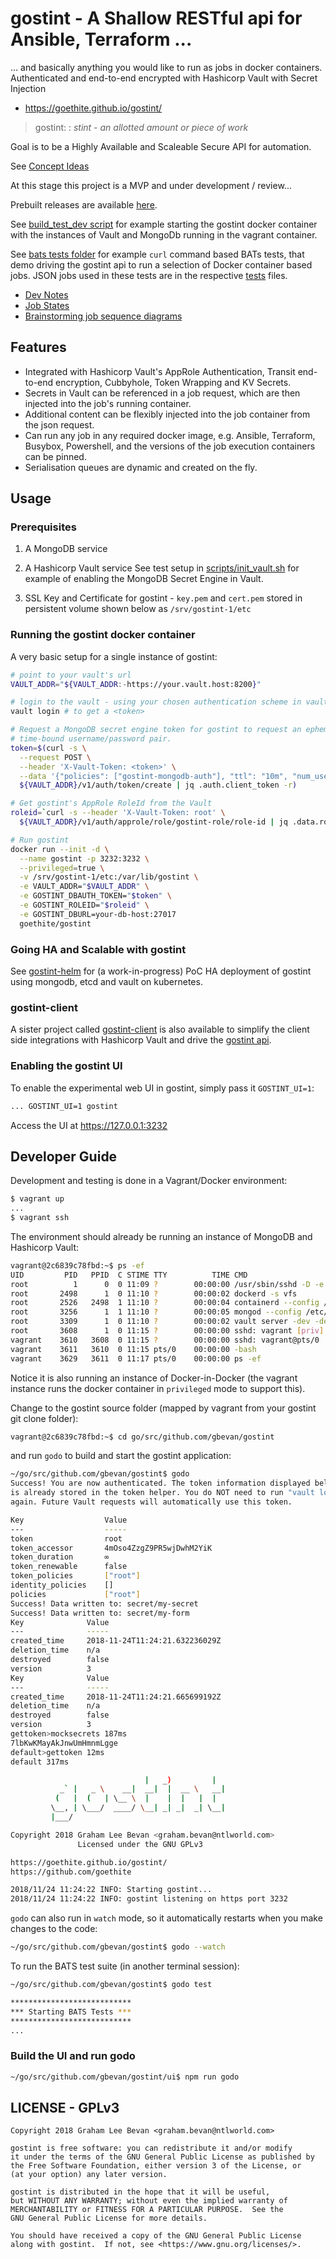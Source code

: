 # gostint - A Shallow RESTful api for Ansible, Terraform ...
... and basically anything you would like to run as jobs in docker containers.
Authenticated and end-to-end encrypted with Hashicorp Vault with Secret Injection
* https://goethite.github.io/gostint/

> gostint:
> : _stint - an allotted amount or piece of work_

Goal is to be a Highly Available and Scaleable Secure API for automation.

See [Concept Ideas](docs/Concept_Ideas.md)

At this stage this project is a MVP and under development / review...

Prebuilt releases are available [here](https://github.com/goethite/gostint/releases).

See [build_test_dev script](./build_test_against_dev.sh) for example starting the gostint docker container with the instances of Vault and MongoDb running in the vagrant container.

See [bats tests folder](tests/bats) for example `curl` command based BATs tests, that
demo driving the gostint api to run a selection of Docker container based jobs.
JSON jobs used in these tests are in the respective [tests](tests/) files.

* [Dev Notes](docs/devnotes.md)
* [Job States](docs/jobstates.md)
* [Brainstorming job sequence diagrams](docs/jobsequence.md)

## Features
* Integrated with Hashicorp Vault's AppRole Authentication, Transit end-to-end
  encryption, Cubbyhole, Token Wrapping and KV Secrets.
* Secrets in Vault can be referenced in a job request, which are then injected
  into the job's running container.
* Additional content can be flexibly injected into the job container from the
  json request.
* Can run any job in any required docker image, e.g. Ansible, Terraform, Busybox,
  Powershell, and the versions of the job execution containers can be pinned.
* Serialisation queues are dynamic and created on the fly.

## Usage

### Prerequisites
1. A MongoDB service

2. A Hashicorp Vault service
See test setup in [scripts/init_vault.sh](scripts/init_vault.sh) for example of enabling the MongoDB Secret Engine in Vault.

3. SSL Key and Certificate for gostint - `key.pem` and `cert.pem` stored in persistent volume shown below as `/srv/gostint-1/etc`

### Running the gostint docker container
A very basic setup for a single instance of gostint:
```bash
# point to your vault's url
VAULT_ADDR="${VAULT_ADDR:-https://your.vault.host:8200}"

# login to the vault - using your chosen authentication scheme in vault
vault login # to get a <token>

# Request a MongoDB secret engine token for gostint to request an ephemeral
# time-bound username/password pair.
token=$(curl -s \
  --request POST \
  --header 'X-Vault-Token: <token>' \
  --data '{"policies": ["gostint-mongodb-auth"], "ttl": "10m", "num_uses": 2}' \
  ${VAULT_ADDR}/v1/auth/token/create | jq .auth.client_token -r)

# Get gostint's AppRole RoleId from the Vault
roleid=`curl -s --header 'X-Vault-Token: root' \
  ${VAULT_ADDR}/v1/auth/approle/role/gostint-role/role-id | jq .data.role_id -r`

# Run gostint
docker run --init -d \
  --name gostint -p 3232:3232 \
  --privileged=true \
  -v /srv/gostint-1/etc:/var/lib/gostint \
  -e VAULT_ADDR="$VAULT_ADDR" \
  -e GOSTINT_DBAUTH_TOKEN="$token" \
  -e GOSTINT_ROLEID="$roleid" \
  -e GOSTINT_DBURL=your-db-host:27017
  goethite/gostint
```

### Going HA and Scalable with gostint
See [gostint-helm](https://github.com/goethite/gostint-helm) for (a work-in-progress)
PoC HA deployment of gostint using mongodb, etcd and vault on kubernetes.

### gostint-client
A sister project called [gostint-client](https://github.com/goethite/gostint-client)
is also available to simplify the client side integrations with Hashicorp Vault
and drive the [gostint api](https://goethite.github.io/gostint/docs/1100_api_v1_job/).

### Enabling the gostint UI
To enable the experimental web UI in gostint, simply pass it `GOSTINT_UI=1`:
```bash
... GOSTINT_UI=1 gostint
```
Access the UI at https://127.0.0.1:3232

## Developer Guide

Development and testing is done in a Vagrant/Docker environment:
```bash
$ vagrant up
...
$ vagrant ssh
```
The environment should already be running an instance of MongoDB and Hashicorp Vault:
```bash
vagrant@2c6839c78fbd:~$ ps -ef
UID         PID   PPID  C STIME TTY          TIME CMD
root          1      0  0 11:09 ?        00:00:00 /usr/sbin/sshd -D -e
root       2498      1  0 11:10 ?        00:00:02 dockerd -s vfs
root       2526   2498  1 11:10 ?        00:00:04 containerd --config /var/run/docker/containerd/containerd.toml --log-level info
root       3256      1  1 11:10 ?        00:00:05 mongod --config /etc/mongod.conf --fork --smallfiles --auth --bind_ip 0.0.0.0
root       3309      1  0 11:10 ?        00:00:02 vault server -dev -dev-root-token-id=root -dev-listen-address=0.0.0.0:8200
root       3608      1  0 11:15 ?        00:00:00 sshd: vagrant [priv]
vagrant    3610   3608  0 11:15 ?        00:00:00 sshd: vagrant@pts/0
vagrant    3611   3610  0 11:15 pts/0    00:00:00 -bash
vagrant    3629   3611  0 11:17 pts/0    00:00:00 ps -ef
```
Notice it is also running an instance of Docker-in-Docker (the vagrant instance
runs the docker container in `privileged` mode to support this).

Change to the gostint source folder (mapped by vagrant from your gostint git
clone folder):
```bash
vagrant@2c6839c78fbd:~$ cd go/src/github.com/gbevan/gostint
```

and run `godo` to build and start the gostint application:
```bash
~/go/src/github.com/gbevan/gostint$ godo
Success! You are now authenticated. The token information displayed below
is already stored in the token helper. You do NOT need to run "vault login"
again. Future Vault requests will automatically use this token.

Key                  Value
---                  -----
token                root
token_accessor       4mOso4ZzgZ9PR5wjDwhM2YiK
token_duration       ∞
token_renewable      false
token_policies       ["root"]
identity_policies    []
policies             ["root"]
Success! Data written to: secret/my-secret
Success! Data written to: secret/my-form
Key              Value
---              -----
created_time     2018-11-24T11:24:21.632236029Z
deletion_time    n/a
destroyed        false
version          3
Key              Value
---              -----
created_time     2018-11-24T11:24:21.665699192Z
deletion_time    n/a
destroyed        false
version          3
gettoken>mocksecrets 187ms
7lbKwKMayAkJnwUmHmnmLgge
default>gettoken 12ms
default 317ms

                              |   _)         |
           _` |   _ \    __|  __|  |  __ \   __|
          (   |  (   | \__ \  |    |  |   |  |
         \__, | \___/  ____/ \__| _| _|  _| \__|
         |___/

Copyright 2018 Graham Lee Bevan <graham.bevan@ntlworld.com>
               Licensed under the GNU GPLv3

https://goethite.github.io/gostint/
https://github.com/goethite

2018/11/24 11:24:22 INFO: Starting gostint...
2018/11/24 11:24:22 INFO: gostint listening on https port 3232
```

`godo` can also run in `watch` mode, so it automatically restarts when you make
changes to the code:
```bash
~/go/src/github.com/gbevan/gostint$ godo --watch
```

To run the BATS test suite (in another terminal session):
```bash
~/go/src/github.com/gbevan/gostint$ godo test

***************************
*** Starting BATS Tests ***
***************************
...
```

### Build the UI and run godo
```bash
~/go/src/github.com/gbevan/gostint/ui$ npm run godo
```

## LICENSE - GPLv3

```
Copyright 2018 Graham Lee Bevan <graham.bevan@ntlworld.com>

gostint is free software: you can redistribute it and/or modify
it under the terms of the GNU General Public License as published by
the Free Software Foundation, either version 3 of the License, or
(at your option) any later version.

gostint is distributed in the hope that it will be useful,
but WITHOUT ANY WARRANTY; without even the implied warranty of
MERCHANTABILITY or FITNESS FOR A PARTICULAR PURPOSE.  See the
GNU General Public License for more details.

You should have received a copy of the GNU General Public License
along with gostint.  If not, see <https://www.gnu.org/licenses/>.
```
